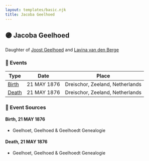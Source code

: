 ```yaml
---
layout: templates/basic.njk
title: Jacoba Geelhoed
---
```

## 🟣 Jacoba Geelhoed

Daughter of [Joost Geelhoed](/people/7/73673934) and [Lavina van den Berge](/people/7/71558365)

### 📆 Events

Type | Date | Place
------ | ------ | ------
[Birth](#event-04f7610b-4dd1-4e4c-8a89-bd32ded57b01) | 21 MAY 1876 | Dreischor, Zeeland, Netherlands
[Death](#event-5e77f3d6-5186-4eba-97ab-3536c124d2fe) | 21 MAY 1876 | Dreischor, Zeeland, Netherlands

### 📰 Event Sources

#### <a id="event-04f7610b-4dd1-4e4c-8a89-bd32ded57b01"></a> Birth, 21 MAY 1876
* Geelhoet, Geelhoed & Geelhoedt Genealogie

#### <a id="event-5e77f3d6-5186-4eba-97ab-3536c124d2fe"></a> Death, 21 MAY 1876
* Geelhoet, Geelhoed & Geelhoedt Genealogie